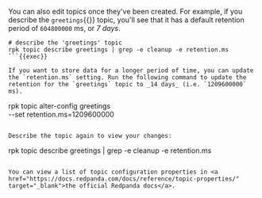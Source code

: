 You can also edit topics once they've been created. For example, if you describe the `greetings`{{}} topic, you'll see that it has a default retention period of `604800000` ms, or _7 days_.

```
# describe the 'greetings' topic
rpk topic describe greetings | grep -e cleanup -e retention.ms
```{{exec}}

If you want to store data for a longer period of time, you can update the `retention.ms` setting. Run the following command to update the retention for the `greetings` topic to _14 days_ (i.e. `1209600000` ms).

```
rpk topic alter-config greetings \
    --set retention.ms=1209600000
```{{exec}}

Describe the topic again to view your changes:

```
rpk topic describe greetings | grep -e cleanup -e retention.ms
```{{exec}}

You can view a list of topic configuration properties in <a href="https://docs.redpanda.com/docs/reference/topic-properties/" target="_blank">the official Redpanda docs</a>.
